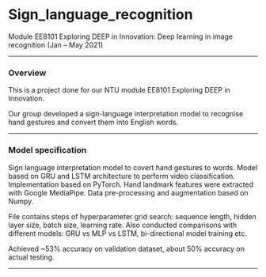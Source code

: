 # Sign_language_recognition

Module EE8101 Exploring DEEP in Innovation: Deep learning in image recognition (Jan – May 2021)

---

### **Overview**

This is a project done for our NTU module EE8101 Exploring DEEP in Innovation. 

Our group developed a sign-language interpretation model to recognise hand gestures and convert them into English words. 

---

### **Model specification**

Sign language interpretation model to covert hand gestures to words. Model based on GRU and LSTM architecture to perform video classification. Implementation based on PyTorch. Hand landmark features were extracted with Google MediaPipe. Data pre-processing and augmentation based on Numpy.

File contains steps of hyperparameter grid search: sequence length, hidden layer size, batch size, learning rate. Also conducted comparisons with different models: GRU vs MLP vs LSTM, bi-directional model training etc.

Achieved ~53% accuracy on validation dataset, about 50% accuracy on actual testing.

---

